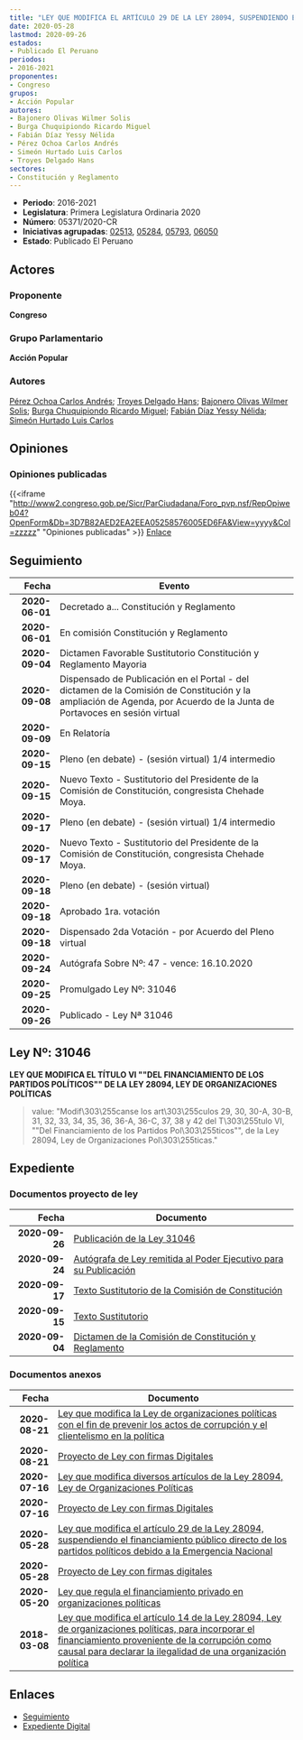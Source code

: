 ```yaml
---
title: "LEY QUE MODIFICA EL ARTÍCULO 29 DE LA LEY 28094, SUSPENDIENDO EL FINANCIAMIENTO PÚBLICO DE LOS PARTIDOS POLÍTICOS DEBIDO A LA EMERGENCIA NACIONAL"
date: 2020-05-28
lastmod: 2020-09-26
estados:
- Publicado El Peruano
periodos:
- 2016-2021
proponentes:
- Congreso
grupos:
- Acción Popular
autores:
- Bajonero Olivas Wilmer Solis
- Burga Chuquipiondo Ricardo Miguel
- Fabián Díaz Yessy Nélida
- Pérez Ochoa Carlos Andrés
- Simeón Hurtado Luis Carlos
- Troyes Delgado Hans
sectores:
- Constitución y Reglamento
---
```

- **Periodo**: 2016-2021
- **Legislatura**: Primera Legislatura Ordinaria 2020
- **Número**: 05371/2020-CR
- **Iniciativas agrupadas**: [02513](../../02500/02513), [05284](../../05200/05284), [05793](../../05700/05793), [06050](../../06000/06050)
- **Estado**: Publicado El Peruano


## Actores

### Proponente

**Congreso**

### Grupo Parlamentario

**Acción Popular**

### Autores

[Pérez Ochoa Carlos Andrés](mailto:mailto:cperezo@congreso.gob.pe); [Troyes Delgado Hans](mailto:mailto:htroyes@congreso.gob.pe); [Bajonero Olivas Wilmer Solis](mailto:mailto:wbajonero@congreso.gob.pe); [Burga Chuquipiondo Ricardo Miguel](mailto:mailto:rburga@congreso.gob.pe); [Fabián Díaz Yessy Nélida](mailto:mailto:yfabian@congreso.gob.pe); [Simeón Hurtado Luis Carlos](mailto:mailto:lsimeon@congreso.gob.pe)

## Opiniones

### Opiniones publicadas

{{<iframe "http://www2.congreso.gob.pe/Sicr/ParCiudadana/Foro_pvp.nsf/RepOpiweb04?OpenForm&Db=3D7B82AED2EA2EEA05258576005ED6FA&View=yyyy&Col=zzzzz" "Opiniones publicadas" >}}
[Enlace](http://www2.congreso.gob.pe/Sicr/ParCiudadana/Foro_pvp.nsf/RepOpiweb04?OpenForm&Db=3D7B82AED2EA2EEA05258576005ED6FA&View=yyyy&Col=zzzzz)


## Seguimiento

| Fecha | Evento |
|------:|--------|
| **2020-06-01** | Decretado a... Constitución y Reglamento |
| **2020-06-01** | En comisión Constitución y Reglamento |
| **2020-09-04** | Dictamen Favorable Sustitutorio Constitución y Reglamento Mayoria |
| **2020-09-08** | Dispensado de Publicación en el Portal - del dictamen de la Comisión de Constitución y la ampliación de Agenda, por Acuerdo de la Junta de Portavoces en sesión virtual |
| **2020-09-09** | En Relatoría |
| **2020-09-15** | Pleno (en debate) - (sesión virtual) 1/4 intermedio |
| **2020-09-15** | Nuevo Texto - Sustitutorio del Presidente de la Comisión de Constitución, congresista Chehade Moya. |
| **2020-09-17** | Pleno (en debate) - (sesión virtual) 1/4 intermedio |
| **2020-09-17** | Nuevo Texto - Sustitutorio del Presidente de la Comisión de Constitución, congresista Chehade Moya. |
| **2020-09-18** | Pleno (en debate) - (sesión virtual) |
| **2020-09-18** | Aprobado 1ra. votación |
| **2020-09-18** | Dispensado 2da Votación - por Acuerdo del Pleno virtual |
| **2020-09-24** | Autógrafa Sobre Nº: 47 - vence: 16.10.2020 |
| **2020-09-25** | Promulgado Ley Nº: 31046 |
| **2020-09-26** | Publicado - Ley Nª 31046 |

## Ley Nº: 31046

**LEY QUE MODIFICA EL TÍTULO VI ""DEL FINANCIAMIENTO DE LOS PARTIDOS POLÍTICOS"" DE LA LEY 28094, LEY DE ORGANIZACIONES POLÍTICAS**

> value: "Modif\303\255canse los art\303\255culos 29, 30, 30-A, 30-B, 31, 32, 33, 34, 35, 36, 36-A, 36-C, 37, 38 y 42 del T\303\255tulo VI, \"\"Del Financiamiento de los Partidos Pol\303\255ticos\"\", de la Ley 28094, Ley de Organizaciones Pol\303\255ticas."


## Expediente

### Documentos proyecto de ley

| Fecha | Documento |
|------:|-----------|
| **2020-09-26** | [Publicación de la Ley 31046](http://www.leyes.congreso.gob.pe/Documentos/2016_2021/ADLP/Normas_Legales/31046-LEY.pdf) |
| **2020-09-24** | [Autógrafa de Ley remitida al Poder Ejecutivo para su Publicación](http://www.leyes.congreso.gob.pe/Documentos/2016_2021/Autografas/Ley_y_de_Resolucion_Legislativa/AU02513-20200924.pdf) |
| **2020-09-17** | [Texto Sustitutorio de la Comisión de Constitución](http://www.leyes.congreso.gob.pe/Documentos/2016_2021/Texto_Sustitutorio/Proyectos_de_Ley/TS02513-20200917.pdf) |
| **2020-09-15** | [Texto Sustitutorio](http://www.leyes.congreso.gob.pe/Documentos/2016_2021/Texto_Sustitutorio/Proyectos_de_Ley/TS0251320200915..pdf) |
| **2020-09-04** | [Dictamen de la Comisión de Constitución y Reglamento](http://www.leyes.congreso.gob.pe/Documentos/2016_2021/Dictamenes/Proyectos_de_Ley/02513DC04MAY20200904.pdf) |

### Documentos anexos

| Fecha | Documento |
|------:|-----------|
| **2020-08-21** | [Ley que modifica la Ley de organizaciones políticas con el fin de prevenir los actos de corrupción y el clientelismo en la política](http://www.leyes.congreso.gob.pe/Documentos/2016_2021/Proyectos_de_Ley_y_de_Resoluciones_Legislativas/PL06050-20200821.pdf) |
| **2020-08-21** | [Proyecto de Ley con firmas Digitales](http://www.leyes.congreso.gob.pe/Documentos/2016_2021/Proyectos_de_Ley_y_de_Resoluciones_Legislativas/Proyectos_Firmas_digitales/PL06050.pdf) |
| **2020-07-16** | [Ley que modifica diversos artículos de la Ley 28094, Ley de Organizaciones Políticas](http://www.leyes.congreso.gob.pe/Documentos/2016_2021/Proyectos_de_Ley_y_de_Resoluciones_Legislativas/PL05793-20200716.pdf) |
| **2020-07-16** | [Proyecto de Ley con firmas Digitales](http://www.leyes.congreso.gob.pe/Documentos/2016_2021/Proyectos_de_Ley_y_de_Resoluciones_Legislativas/Proyectos_Firmas_digitales/PL05793.pdf) |
| **2020-05-28** | [Ley que modifica el artículo 29 de la Ley 28094, suspendiendo el financiamiento público directo de los partidos políticos debido a la Emergencia Nacional](http://www.leyes.congreso.gob.pe/Documentos/2016_2021/Proyectos_de_Ley_y_de_Resoluciones_Legislativas/PL05371_20200528.pdf) |
| **2020-05-28** | [Proyecto de Ley con firmas digitales](http://www.leyes.congreso.gob.pe/Documentos/2016_2021/Proyectos_de_Ley_y_de_Resoluciones_Legislativas/Proyectos_Firmas_digitales/PL05371.pdf) |
| **2020-05-20** | [Ley que regula el financiamiento privado en organizaciones políticas](http://www.leyes.congreso.gob.pe/Documentos/2016_2021/Proyectos_de_Ley_y_de_Resoluciones_Legislativas/PL05284-20200520.pdf) |
| **2018-03-08** | [Ley que modifica el artículo 14 de la Ley 28094, Ley de organizaciones políticas, para incorporar el financiamiento proveniente de la corrupción como causal para declarar la ilegalidad de una organización política](http://www.leyes.congreso.gob.pe/Documentos/2016_2021/Proyectos_de_Ley_y_de_Resoluciones_Legislativas/PL0251320190308.pdf) |

## Enlaces

- [Seguimiento](http://www2.congreso.gob.pe/Sicr/TraDocEstProc/CLProLey2016.nsf/f7fff46988ca05b1052578e100829cc7/4b0ad896c8a0c1d705258576005d4dc2?OpenDocument)
- [Expediente Digital](http://www2.congreso.gob.pe/Sicr/TraDocEstProc/Expvirt_2011.nsf/visbusqptramdoc1621/05371?opendocument)

